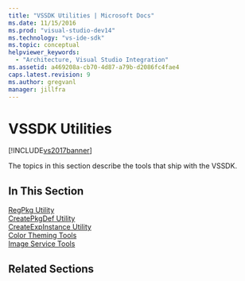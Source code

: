 ```yaml
---
title: "VSSDK Utilities | Microsoft Docs"
ms.date: 11/15/2016
ms.prod: "visual-studio-dev14"
ms.technology: "vs-ide-sdk"
ms.topic: conceptual
helpviewer_keywords: 
  - "Architecture, Visual Studio Integration"
ms.assetid: a469208a-cb70-4d87-a79b-d2086fc4fae4
caps.latest.revision: 9
ms.author: gregvanl
manager: jillfra
---
```

# VSSDK Utilities
[!INCLUDE[vs2017banner](../../includes/vs2017banner.md)]

The topics in this section describe the tools that ship with the VSSDK.  
  
## In This Section  
 [RegPkg Utility](../../extensibility/internals/regpkg-utility.md)  
  [CreatePkgDef Utility](../../extensibility/internals/createpkgdef-utility.md)  
  [CreateExpInstance Utility](../../extensibility/internals/createexpinstance-utility.md)  
  [Color Theming Tools](../../extensibility/internals/color-theming-tools.md)  
  [Image Service Tools](../../extensibility/internals/image-service-tools.md)  
  
## Related Sections
